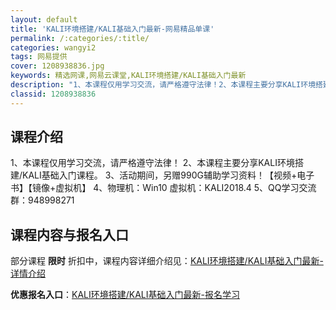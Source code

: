 ```yaml
---
layout: default
title: 'KALI环境搭建/KALI基础入门最新-网易精品单课'
permalink: /:categories/:title/
categories: wangyi2
tags: 网易提供
cover: 1208938836.jpg
keywords: 精选网课,网易云课堂,KALI环境搭建/KALI基础入门最新
description: "1、本课程仅用学习交流，请严格遵守法律！2、本课程主要分享KALI环境搭建/KALI基础入门课程。3、活动期间，另赠990G辅助学习资料！【视频+电子书】【镜像+虚拟机】4、物理机：Win1"
classid: 1208938836
---
```


## 课程介绍

1、本课程仅用学习交流，请严格遵守法律！
2、本课程主要分享KALI环境搭建/KALI基础入门课程。
3、活动期间，另赠990G辅助学习资料！【视频+电子书】【镜像+虚拟机】
4、物理机：Win10  虚拟机：KALI2018.4
5、QQ学习交流群：948998271

## 课程内容与报名入口

部分课程 **限时** 折扣中，课程内容详细介绍见：[KALI环境搭建/KALI基础入门最新-详情介绍](https://study.163.com/course/introduction/1208938836.htm?share=1&shareId=1025206652&utm_campaign=share&utm_medium=iphoneShare&utm_source=&utm_u=1025206652)

**优惠报名入口**：[KALI环境搭建/KALI基础入门最新-报名学习](https://study.163.com/course/introduction/1208938836.htm?share=1&shareId=1025206652&utm_campaign=share&utm_medium=iphoneShare&utm_source=&utm_u=1025206652)

